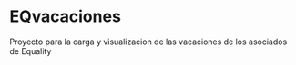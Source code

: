 # EQvacaciones
Proyecto para la carga y visualizacion de las vacaciones de los asociados de Equality
